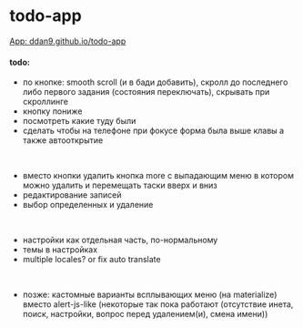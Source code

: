 # todo-app

[App: ddan9.github.io/todo-app](https://ddan9.github.io/todo-app)

#### todo:

- по кнопке: smooth scroll (и в бади добавить), скролл до последнего либо первого задания (состояния переключать), скрывать при скроллинге
- кнопку пониже
- посмотреть какие туду были
- сделать чтобы на телефоне при фокусе форма была выше клавы а также автооткрытие

<br/>

- вместо кнопки удалить кнопка more с выпадающим меню в котором можно удалить и перемещать таски вверх и вниз
- редактирование записей
- выбор определенных и удаление

<br/>

- настройки как отдельная часть, по-нормальному
- темы в настройках
- multiple locales? or fix auto translate

<br/>

- позже: кастомные варианты всплывающих меню (на materialize) вместо alert-js-like (некоторые так пока работают (отсутствие инета, поиск, настройки, вопрос перед удалением(и), смена имени))
